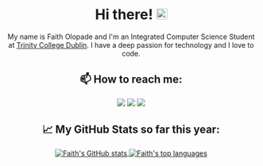 <h1 align="center">Hi there! <img src="https://raw.githubusercontent.com/MartinHeinz/MartinHeinz/master/wave.gif" width="22"/></h1>

<p align="center">My name is Faith Olopade and I'm an Integrated Computer Science Student at <a href="https://www.tcd.ie/">Trinity College Dublin</a>. I have a deep passion for technology and I love to code.</p>

<h2 align="center">📫 How to reach me:</h2>
<p align="center">
  <a href="mailto:olopadef@tcd.ie"><img src="https://img.shields.io/badge/Email-D14836?style=for-the-badge&logo=gmail&logoColor=white"/></a>
  <a href="https://www.linkedin.com/in/faitholopade"><img src="https://img.shields.io/badge/LinkedIn-0A66C2?style=for-the-badge&logo=linkedin&logoColor=white"/></a>
  <a href="https://discord.gg/rZuunpWU"><img src="https://img.shields.io/badge/Discord-7289DA?style=for-the-badge&logo=discord&logoColor=white"/></a>
</p>

<h2 align="center">📈 My GitHub Stats so far this year:</h2>
<p align="center">
  <a href="https://github.com/faitholopade">
    <img align="center" src="https://github-readme-stats-git-masterrstaa-rickstaa.vercel.app/api?username=faitholopade&show_icons=true&theme=light&line_height=40" alt="Faith's GitHub stats"/>
  </a>
  <a href="https://github.com/faitholopade">
    <img align="center" src="https://github-readme-stats-git-masterrstaa-rickstaa.vercel.app/api/top-langs/?username=faitholopade&theme=light&hide_langs_below=1" alt="Faith's top languages"/>
  </a>
</p>

<!--
**faitholopade/faitholopade** is a ✨ _special_ ✨ repository because its `README.md` (this file) appears on your GitHub profile.

Here are some ideas to get you started:

- 🔭 I’m currently working on My Own Projects
- 🌱 I’m currently learning Java
- 👯 I’m looking to collaborate on ...
- 🤔 I’m looking for help with ...
- 💬 Ask me about ...
- 📫 How to reach me: 
<a href="mailto:olopadef@tcd.ie?"><img src="https://img.shields.io/badge/gmail-%23DD0031.svg?&style=for-the-badge&logo=gmail&logoColor=white"/></a>
- 😄 Pronouns: ...
- ⚡ Fun fact: ...
-->
